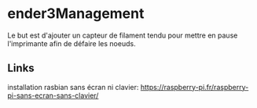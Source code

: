# ender3Management
Le but est d'ajouter un capteur de filament tendu pour mettre en pause l'imprimante afin de défaire les noeuds.

## Links 
installation rasbian sans écran ni clavier:
https://raspberry-pi.fr/raspberry-pi-sans-ecran-sans-clavier/
